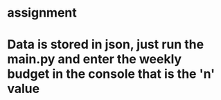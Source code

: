# assignment
<h1> Data is stored in json, just run the main.py and enter the weekly budget in the console that is the 'n' value
